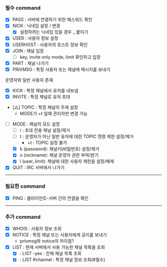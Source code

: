 ### 필수 command

- [X] PASS : 서버에 연결하기 위한 패스워드 확인
- [X] NICK : 닉네임 설정 / 변경
    - [X] 설정하려는 닉네임 있을 경우 _ 붙이기
- [X] USER : 사용자 정보 설정
- [X] USERHOST : 사용자의 호스트 정보 확인
- [X] JOIN : 채널 입장
	- [ ] key, invite only mode, limit 확인하고 입장
- [X] PART : 채널 나가기
- [X] PRIVMSG : 특정 사용자 또는 채널에 메시지를 보내기

운영자와 일반 사용자 존재
- [X] KICK : 특정 채널에서 유저를 내보냄
- [X] INVITE : 특정 채널로 유저 초대
- [△] TOPIC : 특정 채널의 주제 설정
    - MODE가 +t 일때 관리자만 변경 가능
- [ ] MODE : 채널의 모드 설정
    - [ ] i : 초대 전용 채널 설정/제거
    - [ ] t : 운영자가 아닌 일반 유저에 대한 TOPIC 명령 제한 설정/제거
      - +t : TOPIC 설정 불가
    - [X] k (password): 채널키(비밀번호) 설정/제거
    - [X] o (nickname): 채널 운영자 권한 부여/받기
    - [X] l (user_limit): 채널에 대한 사용자 제한을 설정/해제
- [X] QUIT : IRC 서버에서 나가기

--------------------------------------------
### 필요한 command
- [X] PING : 클라이언트-서버 간의 연결을 확인

--------------------------------------------
### 추가 command
- [X] WHOIS : 사용자 정보 조회
- [X] NOTICE : 특정 채널 또는 사용자에게 공지를 보내기
    - privmsg와 notice의 차이점?
- [X] LIST : 현재 서버에서 사용 가능한 채널 목록을 조회
    - [X] : LIST -yes : 전체 채널 목록 조회
    - [X] : LIST #channel : 특정 채널 정보 조회(#필수)

